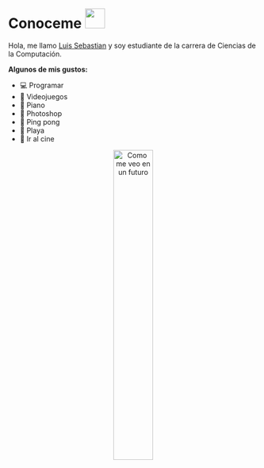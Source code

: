 # Conoceme <img src="https://media.giphy.com/media/v0dGnTDFgEr68myH0C/giphy.gif?cid=790b7611l40yadxmhzejzwvrjdjv4pmj1goy9f9vvnkbajgq&rid=giphy.gif&ct=s" width="40px">


Hola, me llamo [Luis Sebastian](https://www.instagram.com/luis_sebastian123/?hl=es) y soy estudiante de la carrera de Ciencias de la Computación. 

<!--Gustos-->
**Algunos de mis gustos:**
<!-- TODO-IST:START -->
<ul>
    <li>💻 Programar</li>
    <li>👾 Videojuegos</li>
    <li>🎹 Piano</li>
    <li>🌌 Photoshop</li>
    <li>🏓 Ping pong</li>
    <li>🌴 Playa</li>
    <li>🎥 Ir al cine</li>
</ul>
 <!-- TODO-IST:END -->

<p align="center" top="500px"><img src="https://raw.githubusercontent.com/abhisheknaiidu/abhisheknaiidu/master/code.gif" width="40%" alt="Como me veo en un futuro" ></p>
